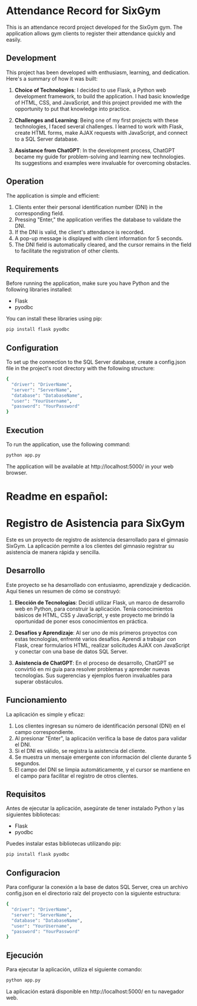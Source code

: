 # Attendance Record for SixGym

This is an attendance record project developed for the SixGym gym. The application allows gym clients to register their attendance quickly and easily.

## Development

This project has been developed with enthusiasm, learning, and dedication. Here's a summary of how it was built:

1. **Choice of Technologies**: I decided to use Flask, a Python web development framework, to build the application. I had basic knowledge of HTML, CSS, and JavaScript, and this project provided me with the opportunity to put that knowledge into practice.

2. **Challenges and Learning**: Being one of my first projects with these technologies, I faced several challenges. I learned to work with Flask, create HTML forms, make AJAX requests with JavaScript, and connect to a SQL Server database.

3. **Assistance from ChatGPT**: In the development process, ChatGPT became my guide for problem-solving and learning new technologies. Its suggestions and examples were invaluable for overcoming obstacles.

## Operation

The application is simple and efficient:

1. Clients enter their personal identification number (DNI) in the corresponding field.
2. Pressing "Enter," the application verifies the database to validate the DNI.
3. If the DNI is valid, the client's attendance is recorded.
4. A pop-up message is displayed with client information for 5 seconds.
5. The DNI field is automatically cleared, and the cursor remains in the field to facilitate the registration of other clients.

## Requirements

Before running the application, make sure you have Python and the following libraries installed:

- Flask
- pyodbc

You can install these libraries using pip:

```bash
pip install flask pyodbc
```

## Configuration

To set up the connection to the SQL Server database, create a config.json file in the project's root directory with the following structure:

```bash
{
  "driver": "DriverName",
  "server": "ServerName",
  "database": "DatabaseName",
  "user": "YourUsername",
  "password": "YourPassword"
}

```

## Execution
To run the application, use the following command:

```bash
python app.py
```

The application will be available at http://localhost:5000/ in your web browser.

# Readme en español:

# Registro de Asistencia para SixGym

Este es un proyecto de registro de asistencia desarrollado para el gimnasio SixGym. La aplicación permite a los clientes del gimnasio registrar su asistencia de manera rápida y sencilla.

## Desarrollo

Este proyecto se ha desarrollado con entusiasmo, aprendizaje y dedicación. Aquí tienes un resumen de cómo se construyó:

1. **Elección de Tecnologías**: Decidí utilizar Flask, un marco de desarrollo web en Python, para construir la aplicación. Tenía conocimientos básicos de HTML, CSS y JavaScript, y este proyecto me brindó la oportunidad de poner esos conocimientos en práctica.

2. **Desafíos y Aprendizaje**: Al ser uno de mis primeros proyectos con estas tecnologías, enfrenté varios desafíos. Aprendí a trabajar con Flask, crear formularios HTML, realizar solicitudes AJAX con JavaScript y conectar con una base de datos SQL Server.

3. **Asistencia de ChatGPT**: En el proceso de desarrollo, ChatGPT se convirtió en mi guía para resolver problemas y aprender nuevas tecnologías. Sus sugerencias y ejemplos fueron invaluables para superar obstáculos.

## Funcionamiento

La aplicación es simple y eficaz:

1. Los clientes ingresan su número de identificación personal (DNI) en el campo correspondiente.
2. Al presionar "Enter", la aplicación verifica la base de datos para validar el DNI.
3. Si el DNI es válido, se registra la asistencia del cliente.
4. Se muestra un mensaje emergente con información del cliente durante 5 segundos.
5. El campo del DNI se limpia automáticamente, y el cursor se mantiene en el campo para facilitar el registro de otros clientes.

## Requisitos

Antes de ejecutar la aplicación, asegúrate de tener instalado Python y las siguientes bibliotecas:

- Flask
- pyodbc

Puedes instalar estas bibliotecas utilizando pip:

```bash
pip install flask pyodbc
```

## Configuracion

Para configurar la conexión a la base de datos SQL Server, crea un archivo config.json en el directorio raíz del proyecto con la siguiente estructura:

```bash
{
  "driver": "DriverName",
  "server": "ServerName",
  "database": "DatabaseName",
  "user": "YourUsername",
  "password": "YourPassword"
}

```

## Ejecución
Para ejecutar la aplicación, utiliza el siguiente comando:

```bash
python app.py
```

La aplicación estará disponible en http://localhost:5000/ en tu navegador web.